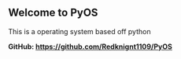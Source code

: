 ## Welcome to PyOS

This is a operating system based off python
  
**GitHub: https://github.com/Redknignt1109/PyOS**
